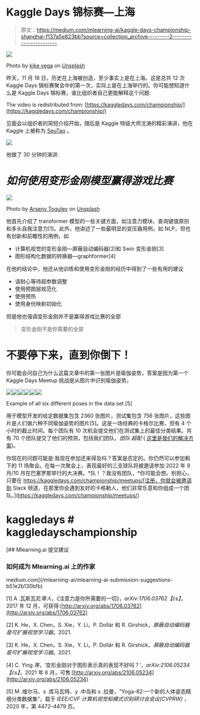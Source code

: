 # Kaggle Days 锦标赛—上海

> 原文：<https://medium.com/mlearning-ai/kaggle-days-championship-shanghai-f137a5e823bb?source=collection_archive---------2----------------------->

![](img/79c2687f7906a2dff49ecaa5e27ce572.png)

Photo by [kike vega](https://unsplash.com/@kikekiks?utm_source=medium&utm_medium=referral) on [Unsplash](https://unsplash.com?utm_source=medium&utm_medium=referral)

昨天，11 月 18 日，历史在上海被创造，至少事实上是在上海。这是总共 12 次 Kaggle Days 锦标赛聚会中的第一次，实际上是在上海举行的。你可能想知道什么是 Kaggle Days 锦标赛，谁比组织者自己更能解释这个问题:

The video is redistributed from: [https://kaggledays.com/championship/](https://kaggledays.com/championship/)

见面会以组织者的简短介绍开始，随后是 Kaggle 特级大师沈涛的精彩演讲，他在 Kaggle 上被称为 [SeuTao](https://www.kaggle.com/shentao) 。

![](img/77caf12d4ae663d566cdbb3cf20d64e6.png)

他做了 30 分钟的演讲:

# *如何使用变形金刚模型赢得游戏比赛*

![](img/1228ec54629aa3830aac7f9a4b2c1e35.png)

Photo by [Arseny Togulev](https://unsplash.com/@tetrakiss?utm_source=medium&utm_medium=referral) on [Unsplash](https://unsplash.com?utm_source=medium&utm_medium=referral)

他首先介绍了 transformer 模型的一些关键方面，如注意力模块、查询键值原则和多头自我注意力[1]。此外，他讲述了一些最明显的变压器用例，如 NLP，但也有创新和前瞻性的用例，如

*   计算机视觉的变形金刚—屏蔽自动编码器[2]和 Swin 变形金刚[3]
*   图形结构化数据的转换器—graphformer[4]

在他的结论中，他还从他训练和使用变形金刚的经历中得到了一些有用的建议

*   请耐心等待超参数调整
*   使用预图层规范化
*   使用预热
*   使用身份映射初始化

但是他也强调变形金刚并不是赢得游戏比赛的全部

> 变形金刚不是你需要的全部

# 不要停下来，直到你倒下！

你可能会问自己为什么这篇文章中的第一张图片是瑜伽姿势，答案是因为第一个 Kaggle Days Meetup 挑战是从图片中识别瑜伽姿势。

![](img/c4fee8f0e1e3d682e71e13d828ca6088.png)![](img/85f15852da32da9d741769b1b4a862f5.png)![](img/f5a5dd4483aa1ffe7580a5de6cf58cb1.png)![](img/03b94f0ce6c0c245300d35c15f1a7a94.png)![](img/f383b593fcf45ff8db1f137c223b32c4.png)![](img/cd1fd25b8e32727bef96d12d5e4336f3.png)

Example of all six different poses in the data set [5]

用于模型开发的给定数据集包含 2360 张图片，测试集包含 756 张图片，这些图片是人们做六种不同瑜伽姿势的图片[5]。这是一场经典的卡格尔比赛，但有 4 个小时的截止时间。每个团队有 10 次机会提交他们在测试集上的最佳分类结果。共有 70 个团队提交了他们的预测，包括我们团队，*团队* *超配* ( [这里是我们的解决方案](https://www.kaggle.com/bjoernjostein/kaggle-days-shanghai-2021-accuracy-88-07/notebook))。

你现在的问题可能是:我现在参加还来得及吗？答案是否定的。你仍然可以参加剩下的 11 场聚会。在每一次聚会上，表现最好的三支球队将被邀请参加 2022 年 9 月/10 月在巴塞罗那举行的大决赛。*队！？我没有团队，*你可能会想。别担心，只要在 https://kaggledays.com/championship/meetups/[注册，你就会被邀请到 Slack 频道，在那里你会遇到友好的卡格勒人，他们非常乐意和你组成一个团队。](https://kaggledays.com/championship/meetups/)

# kaggledays # kaggledayschampionship

[](/mlearning-ai/mlearning-ai-submission-suggestions-b51e2b130bfb) [## Mlearning.ai 提交建议

### 如何成为 Mlearning.ai 上的作家

medium.com](/mlearning-ai/mlearning-ai-submission-suggestions-b51e2b130bfb) 

[1] A .瓦斯瓦尼*等人*，《注意力是你所需要的一切》，*arXiv:1706.03762【cs】*，2017 年 12 月，可获得:[http://arxiv.org/abs/1706.03762](http://arxiv.org/abs/1706.03762)

[2] K. He，X. Chen，S. Xie，Y. Li，P. Dollár 和 R. Girshick，*屏蔽自动编码器是可扩展视觉学习器*。2021.

[3] K. He，X. Chen，S. Xie，Y. Li，P. Dollár 和 R. Girshick，*屏蔽自动编码器是可扩展视觉学习器*。2021.

[4] C. Ying *等*，‘变形金刚对于图形表示真的表现不好吗？’，*arXiv:2106.05234【cs】*，2021 年 6 月，可售:[http://arxiv.org/abs/2106.05234](http://arxiv.org/abs/2106.05234)

[5] M .维尔马、s .库马瓦特、y .中岛和 s .拉曼，“Yoga-82:一个新的人体姿态精细分类数据集”，载于 *IEEE/CVF 计算机视觉和模式识别研讨会会议(CVPRW)* ，2020 年，第 4472–4479 页。